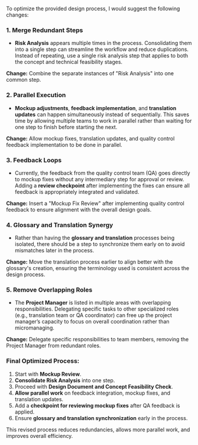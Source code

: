 To optimize the provided design process, I would suggest the following changes:

### 1. **Merge Redundant Steps**
   - **Risk Analysis** appears multiple times in the process. Consolidating them into a single step can streamline the workflow and reduce duplications. Instead of repeating, use a single risk analysis step that applies to both the concept and technical feasibility stages.

   **Change:** Combine the separate instances of "Risk Analysis" into one common step.

### 2. **Parallel Execution**
   - **Mockup adjustments**, **feedback implementation**, and **translation updates** can happen simultaneously instead of sequentially. This saves time by allowing multiple teams to work in parallel rather than waiting for one step to finish before starting the next.

   **Change:** Allow mockup fixes, translation updates, and quality control feedback implementation to be done in parallel.

### 3. **Feedback Loops**
   - Currently, the feedback from the quality control team (QA) goes directly to mockup fixes without any intermediary step for approval or review. Adding a **review checkpoint** after implementing the fixes can ensure all feedback is appropriately integrated and validated.

   **Change:** Insert a "Mockup Fix Review" after implementing quality control feedback to ensure alignment with the overall design goals.

### 4. **Glossary and Translation Synergy**
   - Rather than having the **glossary and translation** processes being isolated, there should be a step to synchronize them early on to avoid mismatches later in the process.

   **Change:** Move the translation process earlier to align better with the glossary's creation, ensuring the terminology used is consistent across the design process.

### 5. **Remove Overlapping Roles**
   - The **Project Manager** is listed in multiple areas with overlapping responsibilities. Delegating specific tasks to other specialized roles (e.g., translation team or QA coordinator) can free up the project manager’s capacity to focus on overall coordination rather than micromanaging.

   **Change:** Delegate specific responsibilities to team members, removing the Project Manager from redundant roles.

### Final Optimized Process:
1. Start with **Mockup Review**.
2. **Consolidate Risk Analysis** into one step.
3. Proceed with **Design Document and Concept Feasibility Check**.
4. **Allow parallel work** on feedback integration, mockup fixes, and translation updates.
5. Add a **checkpoint for reviewing mockup fixes** after QA feedback is applied.
6. Ensure **glossary and translation synchronization** early in the process.

This revised process reduces redundancies, allows more parallel work, and improves overall efficiency.